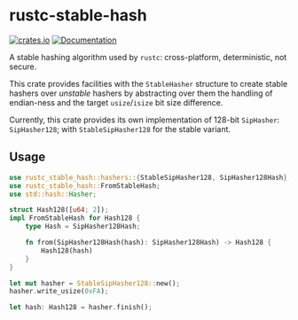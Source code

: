 # rustc-stable-hash

[![crates.io](https://img.shields.io/crates/v/rustc-stable-hash.svg)](https://crates.io/crates/rustc-stable-hash)
[![Documentation](https://docs.rs/rustc-stable-hash/badge.svg)](https://docs.rs/rustc-stable-hash)

A stable hashing algorithm used by `rustc`: cross-platform, deterministic, not secure.

This crate provides facilities with the `StableHasher` structure to create stable hashers over *unstable* hashers by abstracting over them the handling of endian-ness and the target `usize`/`isize` bit size difference.

Currently, this crate provides its own implementation of 128-bit `SipHasher`: `SipHasher128`; with `StableSipHasher128` for the stable variant. 

## Usage

```rust
use rustc_stable_hash::hashers::{StableSipHasher128, SipHasher128Hash};
use rustc_stable_hash::FromStableHash;
use std::hash::Hasher;

struct Hash128([u64; 2]);
impl FromStableHash for Hash128 {
    type Hash = SipHasher128Hash;

    fn from(SipHasher128Hash(hash): SipHasher128Hash) -> Hash128 {
        Hash128(hash)
    }
}

let mut hasher = StableSipHasher128::new();
hasher.write_usize(0xFA);

let hash: Hash128 = hasher.finish();
```
